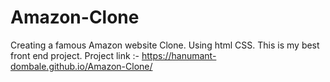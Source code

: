 # Amazon-Clone
Creating a famous Amazon website Clone. Using html CSS. This is my best front end project.
Project link :- https://hanumant-dombale.github.io/Amazon-Clone/ 
